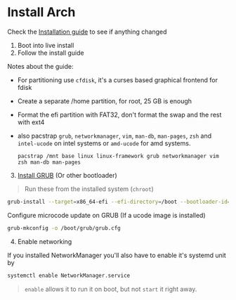 # Install Arch

Check the [Installation guide](https://wiki.archlinux.org/index.php/installation_guide) to see if anything changed

1. Boot into live install
2. Follow the install guide

Notes about the guide:

- For partitioning use `cfdisk`, it's a curses based graphical frontend for fdisk
- Create a separate /home partition, for root, 25 GB is enough
- Format the efi partition with FAT32, don't format the swap and the rest with ext4
- also pacstrap `grub`, `networkmanager`, `vim`, `man-db`, `man-pages`, `zsh` and `intel-ucode` on intel systems or `amd-ucode` for amd systems.

    ```
    pacstrap /mnt base linux linux-framework grub networkmanager vim zsh man-db man-pages
    ```

3. [Install GRUB](https://wiki.archlinux.org/index.php/GRUB#Installation_2) (Or other bootloader)

> Run these from the installed system (`chroot`)

```zsh
grub-install --target=x86_64-efi --efi-directory=/boot --bootloader-id=GRUB
```

Configure microcode update on GRUB (If a ucode image is installed)

```zsh
grub-mkconfig -o /boot/grub/grub.cfg
```

4. Enable networking

If you installed NetworkManager you'll also have to enable it's systemd unit by

```zsh
systemctl enable NetworkManager.service
```

> `enable` allows it to run it on boot, but not `start` it right away.
